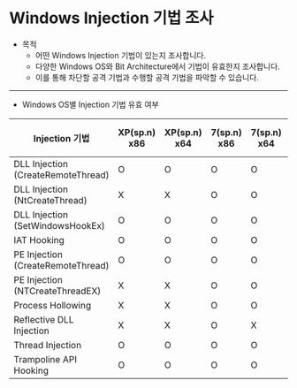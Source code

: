 # Windows Injection 기법 조사

- 목적
  - 어떤 Windows Injection 기법이 있는지 조사합니다.
  - 다양한 Windows OS와 Bit Architecture에서 기법이 유효한지 조사합니다.
  - 이를 통해 차단할 공격 기법과 수행할 공격 기법을 파악할 수 있습니다.

---

- Windows OS별 Injection 기법 유효 여부

|Injection 기법|XP(sp.n) x86|XP(sp.n) x64|7(sp.n) x86|7(sp.n) x64|10 22H2 x86|10 22H2 x64|11 x64|
|---|---|---|---|---|---|---|---|
|DLL Injection (CreateRemoteThread)|O|O|O|O|O|O|O|
|DLL Injection (NtCreateThread)|X|X|O|O|O|O|O|
|DLL Injection (SetWindowsHookEx)|O|O|O|O|O|O|O|
|IAT Hooking|O|O|O|O|O|O|O|
|PE Injection (CreateRemoteThread)|O|O|O|O|O|O|X|
|PE Injection (NTCreateThreadEX)|X|X|O|O|O|O|O|
|Process Hollowing|X|X|O|O|O|O|O|
|Reflective DLL Injection|X|X|O|X|O|X|X|
|Thread Injection|O|O|O|O|O|O|O|
|Trampoline API Hooking|O|O|O|O|O|O|X|


